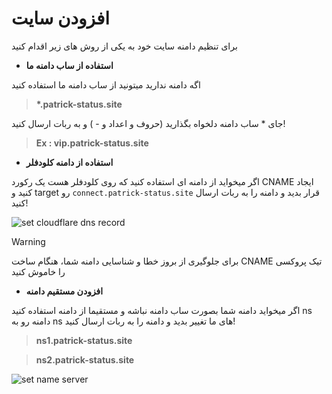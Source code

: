 # افزودن سایت

برای تنظیم دامنه سایت خود به یکی از روش های زیر اقدام کنید



- **استفاده از ساب دامنه ما**

اگه دامنه ندارید میتونید از ساب دامنه ما استفاده کنید 

> __*.patrick-status.site__

جای * ساب دامنه دلخواه بگذارید (حروف و اعداد و - ) و به ربات ارسال کنید!

> **Ex : vip.patrick-status.site**


-  **استفاده از دامنه کلودفلر**

اگر میخواید از دامنه ای استفاده کنید که روی کلودفلر هست یک رکورد CNAME ایجاد کنید و target رو `connect.patrick-status.site` قرار بدید و دامنه را به ربات ارسال کنید!

![set cloudflare dns record](https://raw.githubusercontent.com/Kup1ng/Patrick/main/images/set-cloudflare-dns.png)


> [!WARNING]
> برای جلوگیری از بروز خطا و شناسایی دامنه شما، هنگام ساخت CNAME تیک پروکسی را خاموش کنید


- **افزودن مستقیم دامنه**

اگر میخواید دامنه شما بصورت ساب دامنه نباشه و مستقیما از دامنه استفاده کنید ns دامنه رو به ns های ما تغییر بدید و دامنه را به ربات ارسال کنید!
> **ns1.patrick-status.site**

> **ns2.patrick-status.site**

![set name server](https://raw.githubusercontent.com/Kup1ng/Patrick/main/images/ns-set.png)
